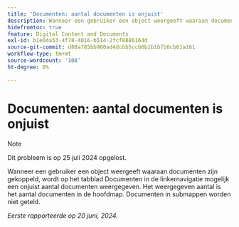 ```yaml
---
title: 'Documenten: aantal documenten is onjuist'
description: Wanneer een gebruiker een object weergeeft waaraan documenten zijn gekoppeld, wordt op het tabblad Documenten in de linkernavigatie mogelijk een onjuist aantal documenten weergegeven. Het weergegeven aantal is het aantal documenten in de hoofdmap. Documenten in submappen worden niet geteld.
hidefromtoc: true
feature: Digital Content and Documents
exl-id: b1e04a53-4f78-4016-b514-2fcf8886164d
source-git-commit: d88a785bb980ad4dcbb5ccb6b1b1bfb0cb61a161
workflow-type: tm+mt
source-wordcount: '108'
ht-degree: 0%

---
```


# Documenten: aantal documenten is onjuist

>[!NOTE]
>
>Dit probleem is op 25 juli 2024 opgelost.

Wanneer een gebruiker een object weergeeft waaraan documenten zijn gekoppeld, wordt op het tabblad Documenten in de linkernavigatie mogelijk een onjuist aantal documenten weergegeven. Het weergegeven aantal is het aantal documenten in de hoofdmap. Documenten in submappen worden niet geteld.

_Eerste rapporteerde op 20 juni, 2024._
